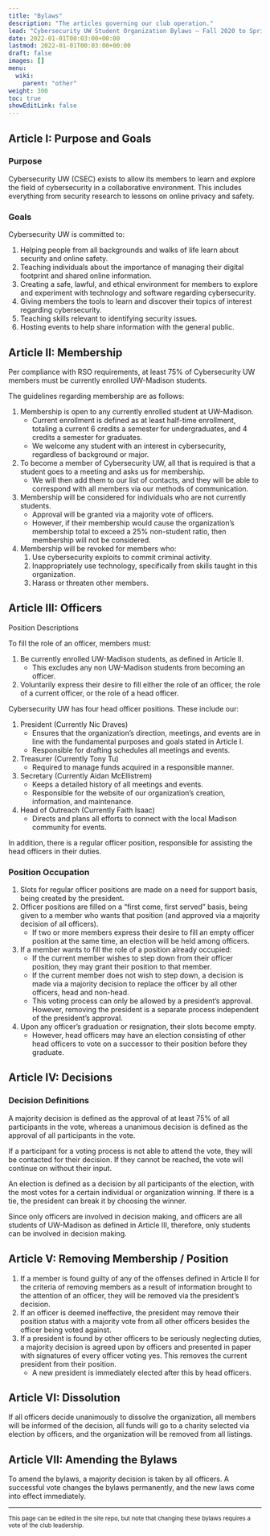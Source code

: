 ```yaml
---
title: "Bylaws"
description: "The articles governing our club operation."
lead: "Cybersecurity UW Student Organization Bylaws – Fall 2020 to Spring 2021"
date: 2022-01-01T00:03:00+00:00
lastmod: 2022-01-01T00:03:00+00:00
draft: false
images: []
menu:
  wiki:
    parent: "other"
weight: 300
toc: true
showEditLink: false
---
```


## Article I: Purpose and Goals

### Purpose

Cybersecurity UW (CSEC) exists to allow its members to learn and explore the field of cybersecurity in a collaborative environment. This includes everything from security research to lessons on online privacy and safety.

### Goals

Cybersecurity UW is committed to:

1. Helping people from all backgrounds and walks of life learn about security and online safety.
2. Teaching individuals about the importance of managing their digital footprint and shared online information.
3. Creating a safe, lawful, and ethical environment for members to explore and experiment with technology and software regarding cybersecurity.
4. Giving members the tools to learn and discover their topics of interest regarding cybersecurity.
5. Teaching skills relevant to identifying security issues.
6. Hosting events to help share information with the general public.

## Article II: Membership

Per compliance with RSO requirements, at least 75% of Cybersecurity UW members must be currently enrolled UW-Madison students.

The guidelines regarding membership are as follows:

1. Membership is open to any currently enrolled student at UW-Madison.
    - Current enrollment is defined as at least half-time enrollment, totaling a current 6 credits a semester for undergraduates, and 4 credits a semester for graduates.
    - We welcome any student with an interest in cybersecurity, regardless of background or major.
2. To become a member of Cybersecurity UW, all that is required is that a student goes to a meeting and asks us for membership.
    - We will then add them to our list of contacts, and they will be able to correspond with all members via our methods of communication.
3. Membership will be considered for individuals who are not currently students.
    - Approval will be granted via a majority vote of officers.
    - However, if their membership would cause the organization’s membership total to exceed a 25% non-student ratio, then membership will not be considered.
4. Membership will be revoked for members who:
    1. Use cybersecurity exploits to commit criminal activity.
    2. Inappropriately use technology, specifically from skills taught in this organization.
    3. Harass or threaten other members.

## Article III: Officers

Position Descriptions

To fill the role of an officer, members must:

1. Be currently enrolled UW-Madison students, as defined in Article II.
    - This excludes any non UW-Madison students from becoming an officer.
2. Voluntarily express their desire to fill either the role of an officer, the role of a current officer, or the role of a head officer.

Cybersecurity UW has four head officer positions.  These include our:

1. President (Currently Nic Draves)
    - Ensures that the organization’s direction, meetings, and events are in line with the fundamental purposes and goals stated in Article I.
    - Responsible for drafting schedules all meetings and events.
2. Treasurer (Currently Tony Tu)
    - Required to manage funds acquired in a responsible manner.
3. Secretary (Currently Aidan McEllistrem)
    - Keeps a detailed history of all meetings and events.
    - Responsible for the website of our organization’s creation, information, and maintenance.
4. Head of Outreach (Currently Faith Isaac)
    - Directs and plans all efforts to connect with the local Madison community for events.

In addition, there is a regular officer position, responsible for assisting the head officers in their duties.

### Position Occupation

1. Slots for regular officer positions are made on a need for support basis, being created by the president.
2. Officer positions are filled on a “first come, first served” basis, being given to a member who wants that position (and approved via a majority decision of all officers).
      - If two or more members express their desire to fill an empty officer position at the same time, an election will be held among officers.
3. If a member wants to fill the role of a position already occupied:
      - If the current member wishes to step down from their officer position, they may grant their position to that member.
      - If the current member does not wish to step down, a decision is made via a majority decision to replace the officer by all other officers, head and non-head.
      - This voting process can only be allowed by a president’s approval.  However, removing the president is a separate process independent of the president’s approval.
4. Upon any officer’s graduation or resignation, their slots become empty.
      - However, head officers may have an election consisting of other head officers to vote on a successor to their position before they graduate.

## Article IV: Decisions

### Decision Definitions

A majority decision is defined as the approval of at least 75% of all participants in the vote, whereas a unanimous decision is defined as the approval of all participants in the vote.

If a participant for a voting process is not able to attend the vote, they will be contacted for their decision.  If they cannot be reached, the vote will continue on without their input.

An election is defined as a decision by all participants of the election, with the most votes for a certain individual or organization winning.  If there is a tie, the president can break it by choosing the winner.

Since only officers are involved in decision making, and officers are all students of UW-Madison as defined in Article III, therefore, only students can be involved in decision making.

## Article V: Removing Membership / Position

1. If a member is found guilty of any of the offenses defined in Article II for the criteria of removing members as a result of information brought to the attention of an officer, they will be removed via the president’s decision.
2. If an officer is deemed ineffective, the president may remove their position status with a majority vote from all other officers besides the officer being voted against.
3. If a president is found by other officers to be seriously neglecting duties, a majority decision is agreed upon by officers and presented in paper with signatures of every officer voting yes.  This removes the current president from their position.
    - A new president is immediately elected after this by head officers.

## Article VI: Dissolution

If all officers decide unanimously to dissolve the organization, all members will be informed of the decision, all funds will go to a charity selected via election by officers, and the organization will be removed from all listings.

## Article VII: Amending the Bylaws

To amend the bylaws, a majority decision is taken by all officers.  A successful vote changes the bylaws permanently, and the new laws come into effect immediately.

---

<small class="text-muted">This page can be edited in the site repo, but note that changing these bylaws requires a vote of the club leadership.</small>
